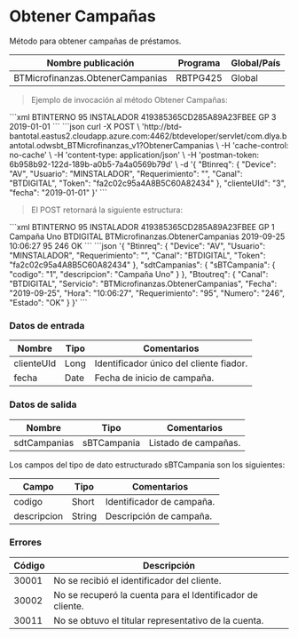 # Obtener Campañas 

Método para obtener campañas de préstamos. 

Nombre publicación | Programa | Global/País 
--------- | ----------- | ----------- 
BTMicrofinanzas.ObtenerCampanias | RBTPG425 | Global 

> Ejemplo de invocación al método Obtener Campañas: 

<code-group> 
<code-block title="XML" active> 
```xml 
<soapenv:Envelope xmlns:soapenv="http://schemas.xmlsoap.org/soap/envelope/" xmlns:bts="http://uy.com.dlya.bantotal/BTSOA/"> 
   <soapenv:Header/> 
   <soapenv:Body> 
      <bts:BTMicrofinanzas.ObtenerCampanias> 
         <bts:Btinreq> 
            <bts:Canal>BTINTERNO</bts:Canal> 
            <bts:Requerimiento>95</bts:Requerimiento> 
            <bts:Usuario>INSTALADOR</bts:Usuario> 
            <bts:Token>419385365CD285A89A23FBEE</bts:Token> 
            <bts:Device>GP</bts:Device> 
         </bts:Btinreq> 
         <bts:clienteUId>3</bts:clienteUId> 
         <bts:fecha>2019-01-01</bts:fecha> 
      </bts:BTMicrofinanzas.ObtenerCampanias> 
   </soapenv:Body> 
</soapenv:Envelope> 
``` 
</code-block> 

<code-block title="JSON"> 
```json 
curl -X POST \ 
  'http://btd-bantotal.eastus2.cloudapp.azure.com:4462/btdeveloper/servlet/com.dlya.bantotal.odwsbt_BTMicrofinanzas_v1?ObtenerCampanias \ 
  -H 'cache-control: no-cache' \ 
  -H 'content-type: application/json' \ 
  -H 'postman-token: 6b958b92-122d-189b-a0b5-7a4a0569b79d' \ 
  -d '{ 
	"Btinreq": { 
		"Device": "AV", 
		"Usuario": "MINSTALADOR", 
		"Requerimiento": "", 
		"Canal": "BTDIGITAL", 
		"Token": "fa2c02c95a4A8B5C60A82434" 
	}, 
   "clienteUId": "3", 
   "fecha": "2019-01-01" 
}' 
``` 
</code-block> 
</code-group> 

> El POST retornará la siguiente estructura: 

<code-group> 
<code-block title="XML" active> 
```xml 
<SOAP-ENV:Envelope xmlns:SOAP-ENV="http://schemas.xmlsoap.org/soap/envelope/" xmlns:xsd="http://www.w3.org/2001/XMLSchema" xmlns:SOAP-ENC="http://schemas.xmlsoap.org/soap/encoding/" xmlns:xsi="http://www.w3.org/2001/XMLSchema-instance"> 
   <SOAP-ENV:Body> 
      <BTMicrofinanzas.ObtenerCampaniasResponse> 
         <Btinreq> 
            <Canal>BTINTERNO</Canal> 
            <Requerimiento>95</Requerimiento> 
            <Usuario>INSTALADOR</Usuario> 
            <Token>419385365CD285A89A23FBEE</Token> 
            <Device>GP</Device> 
         </Btinreq> 
         <sdtCampanias> 
            <sBTCampania> 
               <codigo>1</codigo> 
               <descripcion>Campaña Uno</descripcion> 
            </sBTCampania> 
         </sdtCampanias> 
         <Erroresnegocio></Erroresnegocio> 
         <Btoutreq> 
            <Canal>BTDIGITAL</Canal> 
            <Servicio>BTMicrofinanzas.ObtenerCampanias</Servicio> 
            <Fecha>2019-09-25</Fecha> 
            <Hora>10:06:27</Hora> 
            <Requerimiento>95</Requerimiento> 
            <Numero>246</Numero> 
            <Estado>OK</Estado> 
         </Btoutreq> 
      </BTMicrofinanzas.ObtenerCampaniasResponse> 
   </SOAP-ENV:Body> 
</SOAP-ENV:Envelope> 
``` 
</code-block> 

<code-block title="JSON"> 
```json 
'{ 
	"Btinreq": { 
		"Device": "AV", 
		"Usuario": "MINSTALADOR", 
		"Requerimiento": "", 
		"Canal": "BTDIGITAL", 
		"Token": "fa2c02c95a4A8B5C60A82434" 
	}, 
        "sdtCampanias": { 
          "sBTCampania": { 
            "codigo": "1", 
            "descripcion": "Campaña Uno" 
          } 
        }, 
        "Btoutreq": { 
          "Canal": "BTDIGITAL", 
          "Servicio": "BTMicrofinanzas.ObtenerCampanias", 
          "Fecha": "2019-09-25", 
          "Hora": "10:06:27", 
          "Requerimiento": "95", 
          "Numero": "246", 
          "Estado": "OK" 
        } 
}' 
``` 
</code-block> 
</code-group> 

### Datos de entrada 

Nombre | Tipo | Comentarios 
--------- | ----------- | ----------- 
clienteUId | Long | Identificador único del cliente fiador. 
fecha | Date | Fecha de inicio de campaña. 

### Datos de salida 

Nombre | Tipo | Comentarios 
--------- | ----------- | ----------- 
sdtCampanias | sBTCampania | Listado de campañas. 

Los campos del tipo de dato estructurado sBTCampania son los siguientes: 

Campo | Tipo | Comentarios 
--------- | ----------- | ----------- 
codigo | Short | Identificador de campaña. 
descripcion | String | Descripción de campaña. 

### Errores 

Código | Descripción 
--------- | ----------- 
30001 | No se recibió el identificador del cliente. 
30002 | No se recuperó la cuenta para el Identificador de cliente. 
30011 | No se obtuvo el titular representativo de la cuenta. 

 

